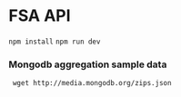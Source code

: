 # FSA API

```npm install```
```npm run dev```



### Mongodb aggregation sample data
``` wget http://media.mongodb.org/zips.json```
